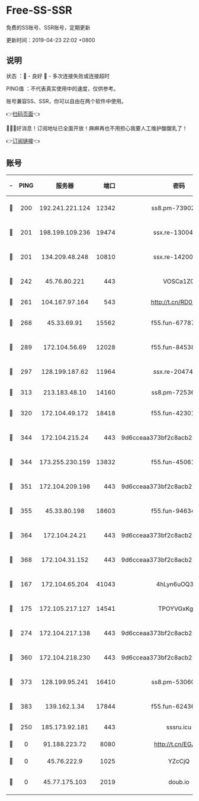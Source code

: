 # Free-SS-SSR

免费的SS账号、SSR账号，定期更新

更新时间：2019-04-23 22:02 +0800

## 说明

状态     ：🙂 - 良好 🙁 - 多次连接失败或连接超时

PING值   ：不代表真实使用中的速度，仅供参考。

账号兼容SS、SSR，你可以自由在两个软件中使用。

👉[扫码页面](https://liesauer.github.io/Free-SS-SSR/)👈

🎉🎉🎉好消息！订阅地址已全面开放！麻麻再也不用担心我要人工维护酸酸乳了！

👉[订阅链接](https://www.liesauer.net/yogurt/subscribe?ACCESS_TOKEN=DAYxR3mMaZAsaqUb)👈

## 账号

|-|PING|服务器|端口|密码|加密方式|区域|
|:----:|:----:|:-----:|-----:|:----:|:----:|:----:|
|🙂|200|192.241.221.124|12342|ss8.pm-73902144|aes-256-cfb|US|
|🙂|201|198.199.109.236|19474|ssx.re-13004881|aes-256-cfb|US|
|🙂|201|134.209.48.248|10810|ssx.re-14200963|aes-256-cfb|US|
|🙂|242|45.76.80.221|443|VOSCa1ZG|aes-256-cfb|DE|
|🙂|261|104.167.97.164|543|http://t.cn/RD0D7sx|rc4-md5|CA|
|🙂|268|45.33.69.91|15562|f55.fun-67787601|aes-256-cfb|US|
|🙂|289|172.104.56.69|12028|f55.fun-84538440|aes-256-cfb|SG|
|🙂|297|128.199.187.62|11964|ssx.re-20474884|aes-256-cfb|SG|
|🙂|313|213.183.48.10|14160|ss8.pm-72536569|rc4-md5|RU|
|🙂|320|172.104.49.172|18418|f55.fun-42301611|aes-256-cfb|SG|
|🙂|344|172.104.215.24|443|9d6cceaa373bf2c8acb22e60b6a58be6|aes-256-cfb|US|
|🙂|344|173.255.230.159|13832|f55.fun-45061463|aes-256-cfb|US|
|🙂|351|172.104.209.198|443|9d6cceaa373bf2c8acb22e60b6a58be6|aes-256-cfb|US|
|🙂|355|45.33.80.198|18603|f55.fun-94634073|aes-256-cfb|US|
|🙂|364|172.104.24.21|443|9d6cceaa373bf2c8acb22e60b6a58be6|aes-256-cfb|US|
|🙂|368|172.104.31.152|443|9d6cceaa373bf2c8acb22e60b6a58be6|aes-256-cfb|US|
|🙂|167|172.104.65.204|41043|4hLyn6uOQ3hU|aes-256-cfb|JP|
|🙂|175|172.105.217.127|14541|TPOYVGxKglpi|aes-256-cfb|JP|
|🙂|274|172.104.217.138|443|9d6cceaa373bf2c8acb22e60b6a58be6|aes-256-cfb|US|
|🙂|360|172.104.218.230|443|9d6cceaa373bf2c8acb22e60b6a58be6|aes-256-cfb|US|
|🙂|373|128.199.95.241|16410|ss8.pm-53060931|aes-256-cfb|SG|
|🙂|383|139.162.1.34|17844|f55.fun-62436274|aes-256-cfb|SG|
|🙁|250|185.173.92.181|443|sssru.icu|rc4-md5|RU|
|🙁|0|91.188.223.72|8080|http://t.cn/EGJIyrl|rc4-md5|RU|
|🙁|0|45.76.222.9|1025|YZcCjQ|rc4-md5|JP|
|🙁|0|45.77.175.103|2019|doub.io|aes-128-ctr|SG|
